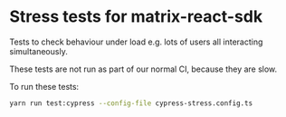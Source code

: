 # Stress tests for matrix-react-sdk

Tests to check behaviour under load e.g. lots of users all interacting
simultaneously.

These tests are not run as part of our normal CI, because they are slow.

To run these tests:

```bash
yarn run test:cypress --config-file cypress-stress.config.ts
```
